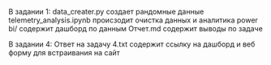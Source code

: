 В задании 1:
data_creater.py создает рандомные данные
telemetry_analysis.ipynb происзодит очистка данных и аналитика
power bi/ содержит дашборд по данным 
Отчет.md содержит выводы по задаче

В задании 4:
Ответ на задачу 4.txt содержит ссылку на дашборд и веб форму для встраивания на сайт